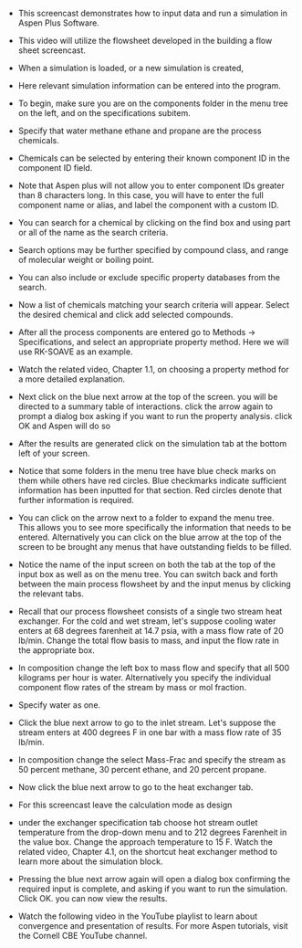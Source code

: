 - This screencast demonstrates how to input data and run a simulation in Aspen Plus Software.

- This video will utilize the flowsheet developed in the building a flow sheet screencast.

- When a simulation is loaded, or a new simulation is created,

- Here relevant simulation information can be entered into the program.

- To begin, make sure you are on the components folder in the menu tree on the left, and on the specifications subitem.

- Specify that water methane ethane and propane are the process chemicals.

- Chemicals can be selected by entering their known component ID in the component ID field.

- Note that Aspen plus will not allow you to enter component IDs greater than 8 characters long. In this case, you will have to enter the
  full component name or alias, and label the component with a custom ID.

- You can search for a chemical by clicking on the find box and using part or all of the name as the search criteria.

- Search options may be further specified by compound class, and range of molecular weight or boiling point.

- You can also include or exclude specific property databases from the search.  

- Now a list of chemicals matching your search criteria will appear. Select the desired chemical and click add selected compounds.

- After all the process components are entered go to Methods -> Specifications, and select an appropriate property method. Here we will use RK-SOAVE as an example.

- Watch the related video, Chapter 1.1, on choosing a property method for a more detailed explanation.

- Next click on the blue next arrow at the top of the screen. you will be directed to a summary table of interactions. click the arrow again to prompt a dialog box asking if you want to run the property analysis. click OK and Aspen will do so

- After the results are generated click on the simulation tab at the bottom left of your screen.

- Notice that some folders in the menu tree have blue check marks on them while others have red circles. Blue checkmarks indicate sufficient information has been inputted for that section. Red circles denote that further information is required.

- You can click on the arrow next to a folder to expand the menu tree. This allows you to see more specifically the information that needs to be entered. Alternatively you can click on the blue arrow at the top of the screen to be brought any menus that have outstanding fields to be filled.

- Notice the name of the input screen on both the tab at the top of the input box as well as on the menu tree. You can switch back and forth between the main process flowsheet by and the input menus by clicking the relevant tabs.

- Recall that our process flowsheet consists of a single two stream heat exchanger. For the cold and wet stream, let's suppose cooling water enters at 68 degrees farenheit at 14.7 psia, with a mass flow rate of 20 lb/min. Change the total flow basis to mass, and input the flow rate in the appropriate box.

- In composition change the left box to mass flow and specify that all 500 kilograms per hour is water. Alternatively you specify the individual component flow rates of the stream by mass or mol fraction.

- Specify water as one.

- Click the blue next arrow to go to the inlet stream. Let's suppose the stream enters at 400 degrees F in one bar with a mass flow rate of 35 lb/min.

- In composition change the select Mass-Frac and specify the stream as 50 percent methane, 30 percent ethane, and 20 percent propane.

- Now click the blue next arrow to go to the heat exchanger tab.

- For this screencast leave the calculation mode as design
-  under the exchanger specification tab choose hot stream outlet temperature from the drop-down menu and to 212 degrees Farenheit in the value box. Change the approach temperature to 15 F. Watch the related video, Chapter 4.1, on the shortcut heat exchanger method to learn more about the simulation block. 
  
-  Pressing the blue next arrow again will open a dialog box confirming the required input is complete, and asking if you want to run the simulation. Click OK. you can now view the results.

- Watch the following video in the YouTube playlist to learn about convergence and presentation of results. For more Aspen tutorials, visit the Cornell CBE YouTube channel.
